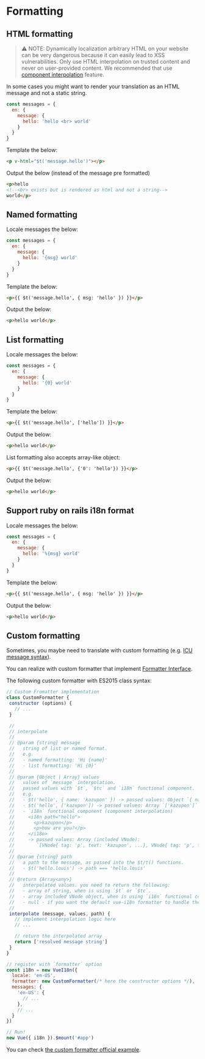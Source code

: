 # Formatting

## HTML formatting

> :warning: NOTE: Dynamically localization arbitrary HTML on your website can be very dangerous because it can easily lead to XSS vulnerabilities. Only use HTML interpolation on trusted content and never on user-provided content. We recommended that use [component interpolation](./interpolation.md) feature.

In some cases you might want to render your translation as an HTML message and not a static string.

```javascript
const messages = {
  en: {
    message: {
      hello: 'hello <br> world'
    }
  }
}
```

Template the below:

```html
<p v-html="$t('message.hello')"></p>
```

Output the below (instead of the message pre formatted)

```html
<p>hello
<!--<br> exists but is rendered as html and not a string-->
world</p>
```

## Named formatting

Locale messages the below:

```javascript
const messages = {
  en: {
    message: {
      hello: '{msg} world'
    }
  }
}
```

Template the below:

```html
<p>{{ $t('message.hello', { msg: 'hello' }) }}</p>
```

Output the below:

```html
<p>hello world</p>
```

## List formatting

Locale messages the below:

```javascript
const messages = {
  en: {
    message: {
      hello: '{0} world'
    }
  }
}
```

Template the below:

```html
<p>{{ $t('message.hello', ['hello']) }}</p>
```

Output the below:

```html
<p>hello world</p>
```

List formatting also accepts array-like object:

```html
<p>{{ $t('message.hello', {'0': 'hello'}) }}</p>
```

Output the below:

```html
<p>hello world</p>
```

## Support ruby on rails i18n format

Locale messages the below:

```javascript
const messages = {
  en: {
    message: {
      hello: '%{msg} world'
    }
  }
}
```

Template the below:

```html
<p>{{ $t('message.hello', { msg: 'hello' }) }}</p>
```

Output the below:

```html
<p>hello world</p>
```

## Custom formatting
Sometimes, you maybe need to translate with custom formatting (e.g. [ICU message syntax](http://userguide.icu-project.org/formatparse/messages)).

You can realize with custom formatter that implement [Formatter Interface](https://github.com/kazupon/vue-i18n/blob/dev/decls/i18n.js#L41-L43).

The following custom formatter with ES2015 class syntax:

```javascript
// Custom Fromatter implementation
class CustomFormatter {
 constructor (options) {
   // ...
 }

 //
 // interpolate
 //
 // @param {string} message
 //   string of list or named format.
 //   e.g.
 //   - named formatting: 'Hi {name}'
 //   - list formatting: 'Hi {0}'
 //
 // @param {Object | Array} values
 //   values of `message` interpolation.
 //   passed values with `$t`, `$tc` and `i18n` functional component.
 //   e.g.
 //   - $t('hello', { name: 'kazupon' }) -> passed values: Object `{ name: 'kazupon' }`
 //   - $t('hello', ['kazupon']) -> passed values: Array `['kazupon']`
 //   - `i18n` functional component (component interpolation)
 //     <i18n path="hello">
 //       <p>kazupon</p>
 //       <p>how are you?</p>
 //     </i18n>
 //     -> passed values: Array (included VNode):
 //        `[VNode{ tag: 'p', text: 'kazupon', ...}, VNode{ tag: 'p', text: 'how are you?', ...}]`
 //
 // @param {string} path
 //   a path to the message, as passed into the $t/t() functions.
 //   - $t('hello.louis') -> path === 'hello.louis'
 //
 // @return {Array<any>}
 //   interpolated values. you need to return the following:
 //   - array of string, when is using `$t` or `$tc`.
 //   - array included VNode object, when is using `i18n` functional component.
 //   - null - if you want the default vue-i18n formatter to handle the case
 //
 interpolate (message, values, path) {
   // implement interpolation logic here
   // ...

   // return the interpolated array
   return ['resolved message string']
 }
}

// register with `formatter` option
const i18n = new VueI18n({
  locale: 'en-US',
  formatter: new CustomFormatter(/* here the constructor options */),
  messages: {
    'en-US': {
      // ...
    },
    // ...
  }
})

// Run!
new Vue({ i18n }).$mount('#app')
```

You can check [the custom formatter official example](https://github.com/kazupon/vue-i18n/tree/dev/examples/formatting/custom).
